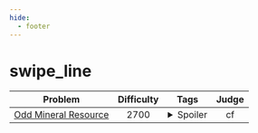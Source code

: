 ```yaml
--- 
hide:
  - footer
---
```

# swipe_line

| Problem | Difficulty | Tags | Judge | 
| :-----: | :----: | :----: | :----: | 
|[Odd Mineral Resource](https://codeforces.com/contest/1479/problem/D)|2700|<details> <summary>Spoiler</summary> <ul><li>pbs</li> <li>swipe_line</li> <li>mo</li></ul> </details>|cf|
